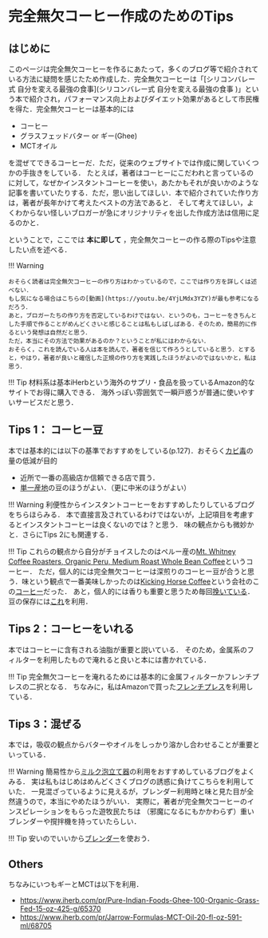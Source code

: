 # 完全無欠コーヒー作成のためのTips

## はじめに
このページは完全無欠コーヒーを作るにあたって，多くのブログ等で紹介されている方法に疑問を感じたため作成した．完全無欠コーヒーは「[シリコンバレー式 自分を変える最強の食事](シリコンバレー式 自分を変える最強の食事 )」という本で紹介され，パフォーマンス向上およびダイエット効果があるとして市民権を得た．完全無欠コーヒーは基本的には

- コーヒー
- グラスフェッドバター or ギー(Ghee)
- MCTオイル

を混ぜてできるコーヒーだ．ただ，従来のウェブサイトでは作成に関していくつかの手抜きをしている．
たとえば，著者はコーヒーにこだわれと言っているのに対して，なぜかインスタントコーヒーを使い，あたかもそれが良いかのような記事を書いていたりする．ただ，思い出してほしい．本で紹介されていた作り方は，著者が長年かけて考えたベストの方法であると．
そして考えてほしい，よくわからない怪しいブロガーが急にオリジナリティを出した作成方法は信用に足るのかと．

ということで，ここでは **本に即して** ，完全無欠コーヒーの作る際のTipsや注意したい点を述べる．

!!! Warning

    おそらく読者は完全無欠コーヒーの作り方はわかっているので，ここでは作り方を詳しくは述べない．
    もし気になる場合はこちらの[動画](https://youtu.be/4YjLMdx3YZY)が最も参考になるだろう．
    あと，ブロガーたちの作り方を否定しているわけではない．というのも，コーヒーをきちんとした手順で作ることがめんどくさいと感じることは私もしばしばある．そのため，簡易的に作るという発想は自然だと思う．
    ただ，本当にその方法で効果があるのか？ということが私にはわからない．
    おそらく，これを読んでいる人は本を読んで，著者を信じて作ろうとしていると思う．とすると，やはり，著者が良いと確信した正規の作り方を実践したほうがよいのではないかと，私は思う．
    
!!! Tip
    材料系は基本iHerbという海外のサプリ・食品を扱っているAmazon的なサイトでお得に購入できる．
    海外っぽい雰囲気で一瞬戸惑うが普通に使いやすいサービスだと思う．

## Tips 1： コーヒー豆

本では基本的には以下の基準でおすすめをしている(p.127)．おそらく[カビ毒](http://www.fukushihoken.metro.tokyo.jp/shokuhin/kabi/kabidoqa.html)の量の低減が目的

- 近所で一番の高級店か信頼できる店で買う．
- [単一産地](https://shallwedrip.com/content/content_f.html)の豆のほうがよい．（更に中米のほうがよい）

!!! Warning
    利便性からインスタントコーヒーをおすすめしたりしているブログをちらほらみる．
    本で直接言及されているわけではないが，上記項目を考慮するとインスタントコーヒーは良くないのでは？と思う．
    味の観点からも微妙かと．さらにTips 2にも関連する．

!!! Tip
    これらの観点から自分がチョイスしたのはペルー産の[Mt. Whitney Coffee Roasters, Organic Peru, Medium Roast Whole Bean Coffee](https://www.iherb.com/pr/Mt-Whitney-Coffee-Roasters-Organic-Peru-Medium-Roast-Whole-Bean-Coffee-12-oz-340-g/52532)というコーヒー．
    ただ，個人的には完全無欠コーヒーは深煎りのコーヒー豆が合うと思う．味という観点で一番美味しかったのは[Kicking Horse Coffee](https://www.kickinghorsecoffee.com/en)という会社のこの[コーヒー](https://www.iherb.com/pr/Kicking-Horse-Kick-Ass-Whole-Bean-Coffee-Dark-12-3-oz-350-g/33444)だった．
    あと，個人的には香りも重要と思うため毎回[挽いている](http://amzn.asia/d/93KBnZ0)．豆の保存には[これ](http://amzn.asia/d/3dAbCC7)を利用．
    


## Tips 2：コーヒーをいれる

本ではコーヒーに含有される油脂が重要と説いている．
そのため，金属系のフィルターを利用したもので淹れると良いと本には書かれている．

!!! Tip
    完全無欠コーヒーを淹れるためには基本的に金属フィルターかフレンチプレスの二択となる．
    ちなみに，私はAmazonで買った[フレンチプレス](http://amzn.asia/d/ehBiqrA)を利用している．

## Tips 3：混ぜる

本では，吸収の観点からバターやオイルをしっかり溶かし合わせることが重要といっている．

!!! Warning
    簡易性から[ミルク泡立て器](http://amzn.asia/d/34g9tEr)の利用をおすすめしているブログをよくみる．
    実は私もはじめはめんどくさくブログの誘惑に負けてこちらを利用していた．
    一見混ざっているように見えるが，ブレンダー利用時と味と見た目が全然違うので，本当にやめたほうがいい．
    実際に，著者が完全無欠コーヒーのインスピレーションをもらった遊牧民たちは
    （邪魔になるにもかかわらず）重いブレンダーや撹拌機を持っていたらしい．
    

!!! Tip
    安いのでいいから[ブレンダー](http://amzn.asia/d/jd1zvQr)を使おう．
    
    
## Others

ちなみにいつもギーとMCTは以下を利用．

- https://www.iherb.com/pr/Pure-Indian-Foods-Ghee-100-Organic-Grass-Fed-15-oz-425-g/65370
- https://www.iherb.com/pr/Jarrow-Formulas-MCT-Oil-20-fl-oz-591-ml/68705


